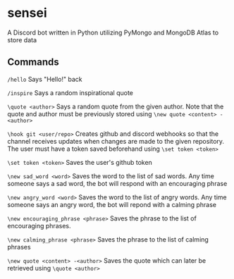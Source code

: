 # sensei
A Discord bot written in Python utilizing PyMongo and MongoDB Atlas to store data

## Commands

`/hello` 
Says "Hello!" back

`/inspire` Says a random inspirational quote

`\quote <author>` Says a random quote from the given author. Note that the quote and author must be previously stored using `\new quote <content> -<author>`

`\hook git <user/repo>` Creates github and discord webhooks so that the channel receives updates when changes are made to the given repository. The user must have a token saved beforehand using `\set token <token>`

`\set token <token>` Saves the user's github token

`\new sad_word <word>` Saves the word to the list of sad words. Any time someone says a sad word, the bot will respond with an encouraging phrase

`\new angry_word <word>` Saves the word to the list of angry words. Any time someone says an angry word, the bot will repond with a calming phrase

`\new encouraging_phrase <phrase>` Saves the phrase to the list of encouraging phrases.

`\new calming_phrase <phrase>` Saves the phrase to the list of calming phrases

`\new quote <content> -<author>` Saves the quote which can later be retrieved using `\quote <author>`
